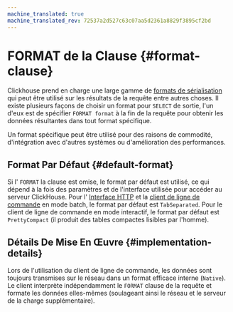 ```yaml
---
machine_translated: true
machine_translated_rev: 72537a2d527c63c07aa5d2361a8829f3895cf2bd
---
```


# FORMAT de la Clause {#format-clause}

Clickhouse prend en charge une large gamme de [formats de sérialisation](../../../interfaces/formats.md) qui peut être utilisé sur les résultats de la requête entre autres choses. Il existe plusieurs façons de choisir un format pour `SELECT` de sortie, l'un d'eux est de spécifier `FORMAT format` à la fin de la requête pour obtenir les données résultantes dans tout format spécifique.

Un format spécifique peut être utilisé pour des raisons de commodité, d'intégration avec d'autres systèmes ou d'amélioration des performances.

## Format Par Défaut {#default-format}

Si l' `FORMAT` la clause est omise, le format par défaut est utilisé, ce qui dépend à la fois des paramètres et de l'interface utilisée pour accéder au serveur ClickHouse. Pour l' [Interface HTTP](../../../interfaces/http.md) et la [client de ligne de commande](../../../interfaces/cli.md) en mode batch, le format par défaut est `TabSeparated`. Pour le client de ligne de commande en mode interactif, le format par défaut est `PrettyCompact` (il produit des tables compactes lisibles par l'homme).

## Détails De Mise En Œuvre {#implementation-details}

Lors de l'utilisation du client de ligne de commande, les données sont toujours transmises sur le réseau dans un format efficace interne (`Native`). Le client interprète indépendamment le `FORMAT` clause de la requête et formate les données elles-mêmes (soulageant ainsi le réseau et le serveur de la charge supplémentaire).
